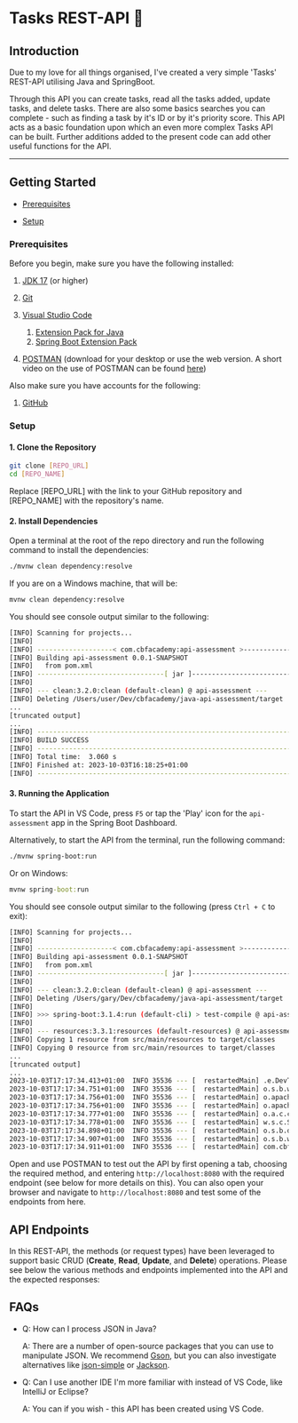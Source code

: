 # **Tasks REST-API 📝**

## **Introduction**
Due to my love for all things organised, I've created a very simple 'Tasks' REST-API utilising Java and SpringBoot. 

Through this API you can create tasks, read all the tasks added, update tasks, and delete tasks. There are also some basics searches you can complete - such as finding a task by it's ID or by it's priority score. This API acts as a basic foundation upon which an even more complex Tasks API can be built. Further additions added to the present code can add other useful functions for the API.

---

## Getting Started

- [Prerequisites](#prerequisites)

- [Setup](#setup)

### Prerequisites

Before you begin, make sure you have the following installed:

1. [JDK 17](https://learn.microsoft.com/en-gb/java/openjdk/download#openjdk-17) (or higher)

2. [Git](https://git-scm.com/downloads)

3. [Visual Studio Code](https://code.visualstudio.com/Download)
   1. [Extension Pack for Java](https://marketplace.visualstudio.com/items?itemName=vscjava.vscode-java-pack)
   2. [Spring Boot Extension Pack](https://marketplace.visualstudio.com/items?itemName=vmware.vscode-boot-dev-pack)

4. [POSTMAN](https://www.postman.com/downloads/) (download for your desktop or use the web version. A short video on the use of POSTMAN can be found [here](https://www.youtube.com/watch?v=E0f9DUEN_jI))

Also make sure you have accounts for the following:

1. [GitHub](https://github.com/signup)

### Setup

#### 1. Clone the Repository

```sh
git clone [REPO_URL]
cd [REPO_NAME]
```

Replace [REPO_URL] with the link to your GitHub repository and [REPO_NAME] with the repository's name.

#### 2. Install Dependencies

Open a terminal at the root of the repo directory and run the following command to install the dependencies:

```sh
./mvnw clean dependency:resolve
```

If you are on a Windows machine, that will be:
```cmd
mvnw clean dependency:resolve
```

You should see console output similar to the following:

```sh
[INFO] Scanning for projects...
[INFO] 
[INFO] -------------------< com.cbfacademy:api-assessment >--------------------
[INFO] Building api-assessment 0.0.1-SNAPSHOT
[INFO]   from pom.xml
[INFO] --------------------------------[ jar ]---------------------------------
[INFO] 
[INFO] --- clean:3.2.0:clean (default-clean) @ api-assessment ---
[INFO] Deleting /Users/user/Dev/cbfacademy/java-api-assessment/target
...
[truncated output]
...
[INFO] ------------------------------------------------------------------------
[INFO] BUILD SUCCESS
[INFO] ------------------------------------------------------------------------
[INFO] Total time:  3.060 s
[INFO] Finished at: 2023-10-03T16:18:25+01:00
[INFO] ------------------------------------------------------------------------
```

#### 3. Running the Application

To start the API in VS Code, press `F5` or tap the 'Play' icon for the `api-assessment` app in the Spring Boot Dashboard.

Alternatively, to start the API from the terminal, run the following command:

```sh
./mvnw spring-boot:run
```

Or on Windows:

```cmd
mvnw spring-boot:run
```

You should see console output similar to the following (press `Ctrl + C` to exit):

```sh
[INFO] Scanning for projects...
[INFO] 
[INFO] -------------------< com.cbfacademy:api-assessment >--------------------
[INFO] Building api-assessment 0.0.1-SNAPSHOT
[INFO]   from pom.xml
[INFO] --------------------------------[ jar ]---------------------------------
[INFO] 
[INFO] --- clean:3.2.0:clean (default-clean) @ api-assessment ---
[INFO] Deleting /Users/gary/Dev/cbfacademy/java-api-assessment/target
[INFO] 
[INFO] >>> spring-boot:3.1.4:run (default-cli) > test-compile @ api-assessment >>>
[INFO] 
[INFO] --- resources:3.3.1:resources (default-resources) @ api-assessment ---
[INFO] Copying 1 resource from src/main/resources to target/classes
[INFO] Copying 0 resource from src/main/resources to target/classes
...
[truncated output]
...
2023-10-03T17:17:34.413+01:00  INFO 35536 --- [  restartedMain] .e.DevToolsPropertyDefaultsPostProcessor : For additional web related logging consider setting the 'logging.level.web' property to 'DEBUG'
2023-10-03T17:17:34.751+01:00  INFO 35536 --- [  restartedMain] o.s.b.w.embedded.tomcat.TomcatWebServer  : Tomcat initialized with port(s): 8080 (http)
2023-10-03T17:17:34.756+01:00  INFO 35536 --- [  restartedMain] o.apache.catalina.core.StandardService   : Starting service [Tomcat]
2023-10-03T17:17:34.756+01:00  INFO 35536 --- [  restartedMain] o.apache.catalina.core.StandardEngine    : Starting Servlet engine: [Apache Tomcat/10.1.13]
2023-10-03T17:17:34.777+01:00  INFO 35536 --- [  restartedMain] o.a.c.c.C.[Tomcat].[localhost].[/]       : Initializing Spring embedded WebApplicationContext
2023-10-03T17:17:34.778+01:00  INFO 35536 --- [  restartedMain] w.s.c.ServletWebServerApplicationContext : Root WebApplicationContext: initialization completed in 364 ms
2023-10-03T17:17:34.898+01:00  INFO 35536 --- [  restartedMain] o.s.b.d.a.OptionalLiveReloadServer       : LiveReload server is running on port 35729
2023-10-03T17:17:34.907+01:00  INFO 35536 --- [  restartedMain] o.s.b.w.embedded.tomcat.TomcatWebServer  : Tomcat started on port(s): 8080 (http) with context path ''
2023-10-03T17:17:34.911+01:00  INFO 35536 --- [  restartedMain] com.cbfacademy.apiassessment.App         : Started App in 0.643 seconds (process running for 0.786)
```

Open and use POSTMAN to test out the API by first opening a tab, choosing the required method, and entering `http://localhost:8080` with the required endpoint (see below for more details on this). You can also open your browser and navigate to `http://localhost:8080` and test some of the endpoints from here.


## **API Endpoints**

In this REST-API, the methods (or request types) have been leveraged to support basic CRUD (**Create**, **Read**, **Update**, and **Delete**) operations. Please see below the various methods and endpoints implemented into the API and the expected responses:



## FAQs

- Q: How can I process JSON in Java?
    
    A: There are a number of open-source packages that you can use to manipulate JSON. We recommend [Gson](https://github.com/google/gson), but you can also investigate alternatives like [json-simple](https://github.com/cliftonlabs/json-simple) or [Jackson](https://github.com/FasterXML/jackson-databind/).

- Q: Can I use another IDE I'm more familiar with instead of VS Code, like IntelliJ or Eclipse?

    A: You can if you wish - this API has been created using VS Code.
